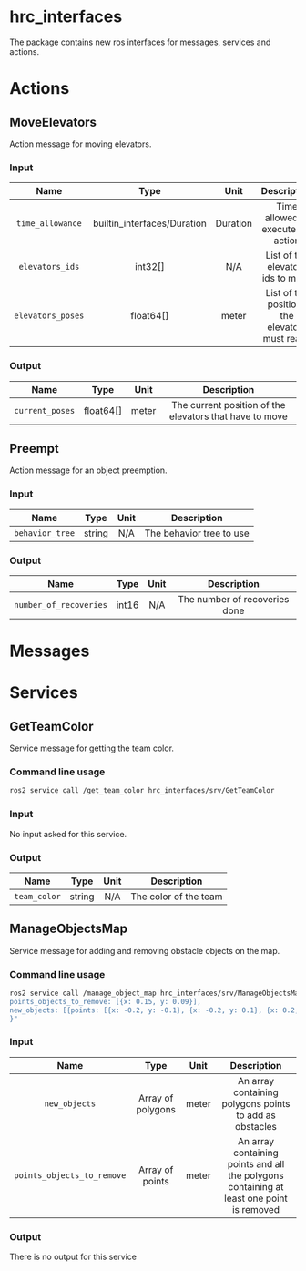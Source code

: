 # hrc_interfaces

The package contains new ros interfaces for messages, services and actions.

# Actions

## MoveElevators

Action message for moving elevators.

### Input

|       Name        |            Type             |   Unit   |                  Description                   |
|:-----------------:|:---------------------------:|:--------:|:----------------------------------------------:|
| `time_allowance`  | builtin_interfaces/Duration | Duration |       Time allowed to execute the action       |
|  `elevators_ids`  |           int32[]           |   N/A    |       List of the elevators ids to move        |
| `elevators_poses` |          float64[]          |  meter   | List of the positions the elevators must reach |

### Output

|      Name       |   Type    | Unit  |                       Description                       |
|:---------------:|:---------:|:-----:|:-------------------------------------------------------:|
| `current_poses` | float64[] | meter | The current position of the elevators that have to move |

## Preempt

Action message for an object preemption.

### Input

|      Name       |  Type  | Unit |       Description        |
|:---------------:|:------:|:----:|:------------------------:|
| `behavior_tree` | string | N/A  | The behavior tree to use |

### Output

|          Name          | Type  | Unit |          Description          |
|:----------------------:|:-----:|:----:|:-----------------------------:|
| `number_of_recoveries` | int16 | N/A  | The number of recoveries done |

# Messages

# Services

## GetTeamColor

Service message for getting the team color.

### Command line usage

```bash
ros2 service call /get_team_color hrc_interfaces/srv/GetTeamColor
```

### Input

No input asked for this service.

### Output

|     Name     |  Type  | Unit |      Description      |
|:------------:|:------:|:----:|:---------------------:|
| `team_color` | string | N/A  | The color of the team |

## ManageObjectsMap

Service message for adding and removing obstacle objects on the map.

### Command line usage

```bash
ros2 service call /manage_object_map hrc_interfaces/srv/ManageObjectsMap "{
points_objects_to_remove: [{x: 0.15, y: 0.09}],
new_objects: [{points: [{x: -0.2, y: -0.1}, {x: -0.2, y: 0.1}, {x: 0.2, y: 0.1}, {x: 0.2, y: -0.1}]}]
}"
```

### Input

|            Name            |       Type        | Unit  |                                       Description                                        |
|:--------------------------:|:-----------------:|:-----:|:----------------------------------------------------------------------------------------:|
|       `new_objects`        | Array of polygons | meter |                 An array containing polygons points to add as obstacles                  |
| `points_objects_to_remove` |  Array of points  | meter | An array containing points and all the polygons containing at least one point is removed |

### Output

There is no output for this service
